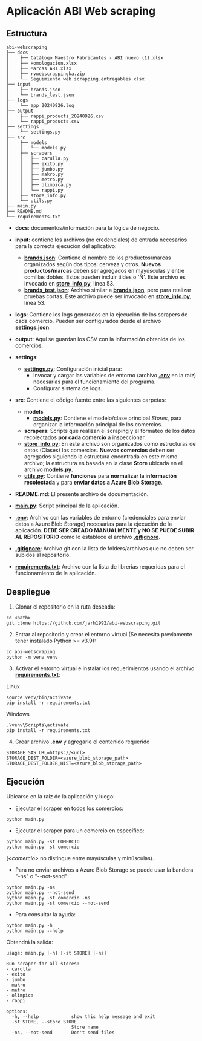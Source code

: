 # Aplicación ABI Web scraping

## Estructura
````
abi-webscraping
├── docs
│	 ├── Catálogo Maestro Fabricantes - ABI nuevo (1).xlsx
│	 ├── Homologacion.xlsx
│	 ├── Marcas ABI.xlsx
│	 ├── rvwebscrappingka.zip
│	 └── Seguimiento web scrapping.entregables.xlsx
├── input
│	 ├── brands.json
│	 └── brands_test.json
├── logs
│	 └── app_20240926.log
├── output
│	 ├── rappi_products_20240926.csv
│	 └── rappi_products.csv
├── settings
│	 └── settings.py
├── src
│	 ├── models
│	 │	 └── models.py
│	 ├── scrapers
│	 │	 ├── carulla.py
│	 │	 ├── exito.py
│	 │	 ├── jumbo.py
│	 │	 ├── makro.py
│	 │	 ├── metro.py
│	 │	 ├── olimpica.py
│	 │	 └── rappi.py
│	 ├── store_info.py
│	 └── utils.py
├── main.py
├── README.md
└── requirements.txt
````
- **docs**: documentos/información para la lógica de negocio. 

- **input**: contiene los archivos (no credenciales) de entrada necesarios para la correcta ejecución
del aplicativo:
  - **[brands.json](input/brands.json)**: Contiene el nombre de los productos/marcas organizados según dos tipos: cerveza
  y otros. **Nuevos productos/marcas** deben ser agregados en mayúsculas y entre comillas dobles. Estos pueden incluir
  tildes o 'Ñ'. Este archivo es invocado en **[store_info.py](src/store_info.py)**, línea 53.
  - **[brands_test.json](input/brands_test.json)**: Archivo similar a **[brands.json](input/brands.json)**, pero para realizar
  pruebas cortas. Este archivo puede ser invocado en **[store_info.py](src/store_info.py)**, línea 53.
- **logs**: Contiene los logs generados en la ejecución de los scrapers de cada comercio. Pueden ser configurados
  desde el archivo **[settings.json](settings/settings.py)**.
- **output**: Aquí se guardan los CSV con la información obtenida de los comercios.
- **settings**:
  - **[settings.py](settings/settings.py)**: Configuración inicial para:
    - Invocar y cargar las variables de entorno (archivo **[.env](.env)** en la raíz) necesarias para el funcionamiento del
    programa.
    - Configurar sistema de logs.
- **src**: Contiene el código fuente entre las siguientes carpetas:
  - **models**
    - **[models.py](src/models/models.py)**: Contiene el modelo/clase principal _Stores_, para organizar la información principal de los
    comercios.
  - **scrapers**: Scripts que realizan el scraping y el formateo de los datos recolectados **por cada comercio** a 
  inspeccionar.
  - **[store_info.py](src/store_info.py)**: En este archivo son organizados como estructuras de datos (Clases) los
  comercios. **Nuevos comercios** deben ser agregados siguiendo la estructura encontrada en este mismo archivo; la
  estructura es basada en la clase **Store** ubicada en el archivo **[models.py](src/models/models.py)**.
  - **[utils.py](src/utils.py)**: Contiene **funciones** para **normalizar la información recolectada** y para **enviar datos a Azure
  Blob Storage**.
- **README.md**: El presente archivo de documentación.
- **[main.py](main.py)**: Script principal de la aplicación.
- **[.env](.env)**: Archivo con las variables de entorno (credenciales para enviar datos a Azure Blob Storage) 
necesarias para la ejecución de la aplicación. **DEBE SER CREADO MANUALMENTE y NO SE PUEDE SUBIR AL REPOSITORIO** como
lo establece el archivo **[.gitignore](.gitignore)**.
- **[.gitignore](.gitignore)**: Archivo git con la lista de folders/archivos que no deben ser subidos al repositorio.
- **[requirements.txt](requirements.txt)**: Archivo con la lista de librerias requeridas para el funcionamiento de la aplicación.

## Despliegue
1. Clonar el repositorio en la ruta deseada:
````shell
cd <path>
git clone https://github.com/jarh1992/abi-webscraping.git
````
2. Entrar al repositorio y crear el entorno virtual (Se necesita previamente tener instalado Python >= v3.9):
````shell
cd abi-webscraping
python -m venv venv
````
3. Activar el entorno virtual e instalar los requerimientos usando el archivo **[requirements.txt](requirements.txt)**:

Linux
````shell
source venv/bin/activate
pip install -r requirements.txt
````
Windows
````shell
.\venv\Scripts\activate
pip install -r requirements.txt
````

4. Crear archivo **.env** y agregarle el contenido requerido
````text
STORAGE_SAS_URL=https://<url>
STORAGE_DEST_FOLDER=<azure_blob_storage_path>
STORAGE_DEST_FOLDER_HIST=<azure_blob_storage_path>
````

## Ejecución
Ubicarse en la raíz de la aplicación y luego:
- Ejecutar el scraper en todos los comercios:
````shell
python main.py
````
- Ejecutar el scraper para un comercio en específico:
````shell
python main.py -st COMERCIO
python main.py -st comercio
````
(_\<comercio\>_ no distingue entre mayúsculas y minúsculas).
- Para no enviar archivos a Azure Blob Storage se puede usar la bandera "-ns" o "--not-send":
````shell
python main.py -ns
python main.py --not-send
python main.py -st comercio -ns
python main.py -st comercio --not-send
````
- Para consultar la ayuda:
````shell
python main.py -h
python main.py --help
````
Obtendrá la salida:
````shell
usage: main.py [-h] [-st STORE] [-ns]

Run scraper for all stores:
- carulla
- exito
- jumbo
- makro
- metro
- olimpica
- rappi

options:
  -h, --help            show this help message and exit
  -st STORE, --store STORE
                        Store name
  -ns, --not-send       Don't send files
````
